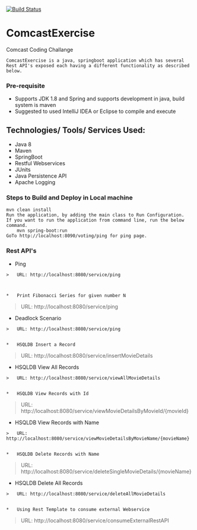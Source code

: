 [![Build Status](http://54.82.248.248:8080/job/test/badge/icon)](http://54.82.248.248:8080/job/test/)

# ComcastExercise
Comcast Coding Challange
	
	ComcastExercise is a java, springboot application which has several Rest API's exposed each having a different functionality as described below.


### Pre-requisite
- Supports JDK 1.8 and Spring and supports development in java, build system is maven
- Suggested to used IntelliJ IDEA or Eclipse to compile and execute


## Technologies/ Tools/ Services Used:
- Java 8
- Maven
- SpringBoot
- Restful Webservices
- JUnits
- Java Persistence API
- Apache Logging


### Steps to Build and Deploy in Local machine
```
mvn clean install
Run the application, by adding the main class to Run Configuration.
If you want to run the application from command line, run the below command.
	mvn spring-boot:run
GoTo http://localhost:8090/voting/ping for ping page.
```


### Rest API's
*	Ping
```
>	URL: http://localhost:8080/service/ping



*	Print Fibonacci Series for given number N
```
>	URL: http://localhost:8080/service/ping


*	Deadlock Scenario
```
>	URL: http://localhost:8080/service/ping


*	HSQLDB Insert a Record
```
>	URL: http://localhost:8080/service/insertMovieDetails



*	HSQLDB View All Records
```
>	URL: http://localhost:8080/service/viewAllMovieDetails


*	HSQLDB View Records with Id
```
>	URL: http://localhost:8080/service/viewMovieDetailsByMovieId/{movieId}


*	HSQLDB View Records with Name
```
>	URL: http://localhost:8080/service/viewMovieDetailsByMovieName/{movieName}


*	HSQLDB Delete Records with Name
```
>	URL: http://localhost:8080/service/deleteSingleMovieDetails/{movieName}


*	HSQLDB Delete All Records
```
>	URL: http://localhost:8080/service/deleteAllMovieDetails


*	Using Rest Template to consume external Webservice
```
>	URL: http://localhost:8080/service/consumeExternalRestAPI





